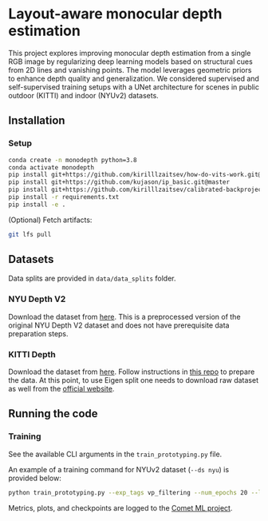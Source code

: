 # Layout-aware monocular depth estimation

This project explores improving monocular depth estimation from a single RGB image by regularizing deep learning models based on structural cues from 2D lines and vanishing points. The model leverages geometric priors to enhance depth quality and generalization. We considered supervised and self-supervised training setups with a UNet architecture for scenes in public outdoor (KITTI) and indoor (NYUv2) datasets.

## Installation

### Setup

```bash
conda create -n monodepth python=3.8
conda activate monodepth
pip install git+https://github.com/kirilllzaitsev/how-do-vits-work.git@transformer
pip install git+https://github.com/kujason/ip_basic.git@master
pip install git+https://github.com/kirilllzaitsev/calibrated-backprojection-network.git@master
pip install -r requirements.txt
pip install -e .
```

(Optional) Fetch artifacts:

```bash
git lfs pull
```

## Datasets

Data splits are provided in `data/data_splits` folder.

### NYU Depth V2

Download the dataset from [here](https://github.com/zzangjinsun/NLSPN_ECCV20/tree/master). This is a preprocessed version of the original NYU Depth V2 dataset and does not have prerequisite data preparation steps.

### KITTI Depth

Download the dataset from [here](http://www.cvlibs.net/datasets/kitti/eval_depth.php?benchmark=depth_prediction). Follow instructions in [this repo](https://github.com/zzangjinsun/NLSPN_ECCV20/tree/master) to prepare the data. At this point, to use Eigen split one needs to download raw dataset as well from the [official website](http://www.cvlibs.net/datasets/kitti/raw_data.php).

## Running the code

### Training

See the available CLI arguments in the `train_prototyping.py` file.

An example of a training command for NYUv2 dataset (`--ds nyu`) is provided below:

```bash
python train_prototyping.py --exp_tags vp_filtering --num_epochs 20 --line_op concat_binary --do_overfit --use_eigen --line_filter vanishing_point --use_attn --ds nyu --max_depth_eval 10.0 --exp_disabled
```

Metrics, plots, and checkpoints are logged to the [Comet ML project](https://www.comet.com/kirilllzaitsev/layout-aware-monodepth/view/new/experiments).